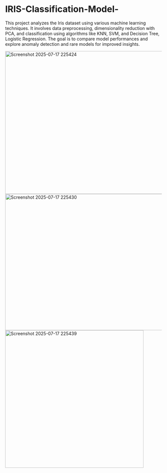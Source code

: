 # IRIS-Classification-Model-
This project analyzes the Iris dataset using various machine learning techniques. It involves data preprocessing, dimensionality reduction with PCA, and classification using algorithms like KNN, SVM, and Decision Tree, Logistic Regression. The goal is to compare model performances and explore anomaly detection and rare models for improved insights.


<img width="601" height="459" alt="Screenshot 2025-07-17 225424" src="https://github.com/user-attachments/assets/fe590a26-2304-46a7-949e-83d7dce86196" />
<img width="586" height="438" alt="Screenshot 2025-07-17 225430" src="https://github.com/user-attachments/assets/7699cd2f-69e1-469a-aa29-e0b24e4d49b8" />
<img width="445" height="442" alt="Screenshot 2025-07-17 225439" src="https://github.com/user-attachments/assets/04628312-dc46-4021-a7ad-10c14ae4fe1e" />
